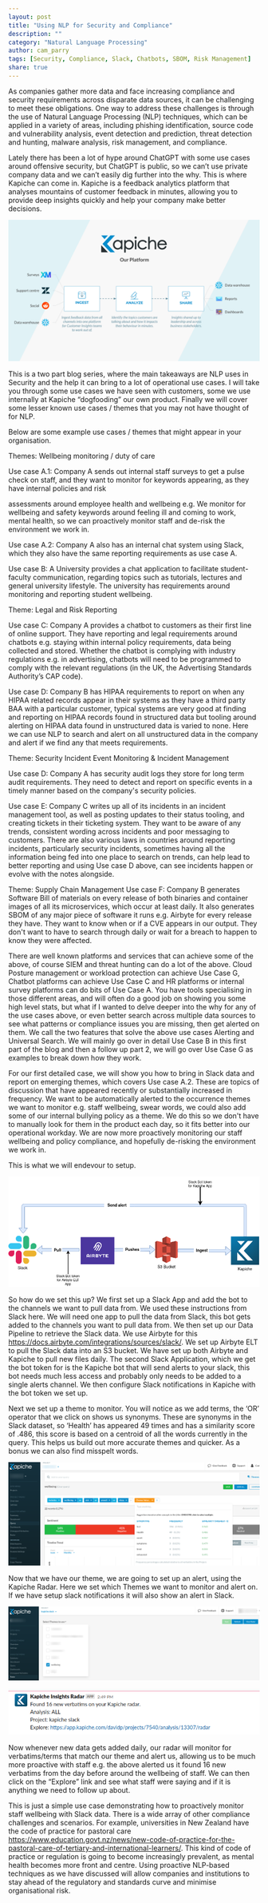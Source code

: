 ```yaml
---
layout: post
title: "Using NLP for Security and Compliance"
description: ""
category: "Natural Language Processing"
author: cam_parry
tags: [Security, Compliance, Slack, Chatbots, SBOM, Risk Management]
share: true
---
```



As companies gather more data and face increasing compliance and security requirements across disparate data sources, it can be challenging to meet these obligations. One way to address these challenges is through the use of Natural Language Processing (NLP) techniques, which can be applied in a variety of areas, including phishing identification, source code and vulnerability analysis, event detection and prediction, threat detection and hunting, malware analysis, risk management, and compliance.

Lately there has been a lot of hype around ChatGPT with some use cases around offensive security, but ChatGPT is public, so we can’t use private company data and we can’t easily dig further into the why. This is where Kapiche can come in. Kapiche is a feedback analytics platform that analyses mountains of customer feedback in minutes, allowing you to provide deep insights quickly and help your company make better decisions.

![Kapiche Overview](../images/Kapiche_Overview.png)

This is a two part blog series, where the main takeaways are NLP uses in Security and the help it can bring to a lot of operational use cases. I will take you through some use cases we have seen with customers, some we use internally at Kapiche “dogfooding” our own product. Finally we will cover some lesser known use cases / themes that you may not have thought of for NLP.

Below are some example use cases  / themes that might appear in your organisation.

Themes: Wellbeing monitoring / duty of care

Use case A.1: Company A sends out internal staff surveys to get a pulse check on staff, and they want to monitor for keywords appearing, as they have internal policies and risk 

assessments around employee health and wellbeing e.g. We monitor for wellbeing and safety keywords around feeling ill and coming to work, mental health, so we can proactively monitor staff and de-risk the environment we work in.

Use case A.2: Company A also has an internal chat system using Slack, which they also have the same reporting requirements as use case A.

Use case B: A University provides a chat application to facilitate  student-faculty communication, regarding topics such as tutorials, lectures and general university lifestyle. The university has requirements around monitoring and reporting student wellbeing.

Theme: Legal and Risk Reporting

Use case C: Company A provides a chatbot to customers as their first line of online support. They have reporting and legal requirements around chatbots e.g. staying within internal policy requirements, data being collected and stored. Whether the chatbot is complying with industry regulations e.g. in advertising, chatbots will need to be programmed to comply with the relevant regulations (in the UK, the Advertising Standards Authority’s CAP code).‎ 

Use case D: Company B has HIPAA requirements to report on when any HIPAA related records appear in their systems as they have a third party BAA with a particular customer, typical systems are very good at finding and reporting on HIPAA records found in structured data but tooling around alerting on HIPAA data found in unstructured data is varied to none. Here we can use NLP to search and alert on all unstructured data in the company and alert if we find any that meets requirements.

Theme: Security Incident Event Monitoring & Incident Management

Use case D: Company A has security audit logs they store for long term audit requirements. They need to detect and report on specific events in a timely manner based on the company's security policies.

Use case E: Company C writes up all of its incidents in an incident management tool, as well as posting updates to their status tooling, and creating tickets in their ticketing system. They want to be aware of any trends, consistent wording across incidents and poor messaging to customers. There are also various laws in countries around reporting incidents, particularly security incidents, sometimes having all the information being fed into one place to search on trends, can help lead to better reporting and using Use case D above, can see incidents happen or evolve with the notes alongside.

Theme: Supply Chain Management
Use case F: Company B generates Software Bill of materials on every release of both binaries and container images of all its microservices, which occur at least daily. It also generates SBOM of any major piece of software it runs e.g. Airbyte for every release they have. They want to know when or if a CVE appears in our output. They don't want to have to search through daily or wait for a breach to happen to know they were affected.

There are well known platforms and services that can achieve some of the above, of course SIEM and threat hunting can do a lot of the above. Cloud Posture management or workload protection can achieve Use Case G, Chatbot platforms can achieve Use Case C and HR platforms or internal survey platforms can do bits of Use Case A. You have tools specialising in those different areas, and will often do a good job on showing you some high level stats, but what if I wanted to delve deeper into the why for any of the use cases above, or even better search across multiple data sources to see what patterns or compliance issues you are missing, then get alerted on them. We call the two features that solve the above use cases Alerting and Universal Search. We will mainly go over in detail Use Case B in this first part of the blog and then a follow up part 2, we will go over Use Case G as examples to break down how they work.

For our first detailed case, we will show you how to bring in Slack data and report on emerging themes, which covers Use case A.2. These are topics of discussion that have appeared recently or substantially increased in frequency. We want to be automatically alerted to the occurrence themes we want to monitor e.g. staff wellbeing, swear words, we could also add some of our internal bullying policy as a theme. We do this so we don't have to manually look for them in the product each day, so it fits better into our operational workday. We are now more proactively monitoring our staff wellbeing and policy compliance, and hopefully de-risking the environment we work in. 

This is what we will endevour to setup.

![Dataflow diagram](../images/Slack-blog-post-dataflow.png)

So how do we set this up? We first set up a Slack App and add the bot to the channels we want to pull data from. We used these instructions from Slack here.
We will need one app to pull the data from Slack, this bot gets added to the channels you want to pull data from. We then set up our Data Pipeline to retrieve the Slack data. We use Airbyte for this https://docs.airbyte.com/integrations/sources/slack/. We set up Airbyte ELT to pull the Slack data into an S3 bucket. We have set up both Airbyte and Kapiche to pull new files daily.
The second Slack Application, which we get the bot token for is the Kapiche bot that will send alerts to your slack, this bot needs much less access and probably only needs to be added to a single alerts channel. We then configure Slack notifications in Kapiche with the bot token we set up.

Next we set up a theme to monitor.
You will notice as we add terms, the ‘OR’ operator that we click on shows us synonyms. These are synonyms in the Slack dataset, so ‘Health’ has appeared 49 times and has a similarity score of .486, this score is based on a centroid of all the words currently in the query. This helps us build out more accurate themes and quicker. As a bonus we can also find misspelt words.

![Synonyms](../images/ALL-Query-Kapiche-wellbeing-query.png)

Now that we have our theme, we are going to set up an alert, using the Kapiche Radar. Here we set which Themes we want to monitor and alert on. If we have setup slack notifications it will also show an alert in Slack.

![Radar Themes](../images/ALL-Analysis-Kapiche-Radar.png)

![Slack Alert](../images/Kapiche-Slack-Radar.png)

Now whenever new data gets added daily, our radar will monitor for verbatims/terms that match our theme and alert us, allowing us to be much more proactive with staff e.g. the above alerted us it found 16 new verbatims from the day before around the wellbeing of staff. We can then click on the “Explore” link and see what staff were saying and if it is anything we need to follow up about.

This is just a simple use case demonstrating how to proactively monitor staff wellbeing with Slack data. There is a wide array of other compliance challenges and scenarios. For example, universities in New Zealand have the code of practice for pastoral care https://www.education.govt.nz/news/new-code-of-practice-for-the-pastoral-care-of-tertiary-and-international-learners/. This kind of code of practice or regulation is going to become increasingly prevalent, as mental health becomes more front and centre. Using proactive NLP-based techniques as we have discussed will allow companies and institutions to stay ahead of the regulatory and standards curve and minimise organisational risk.




